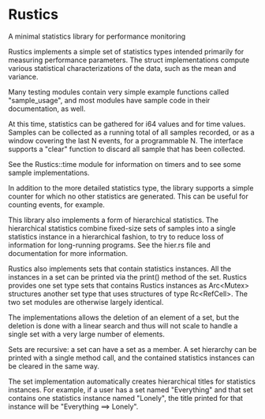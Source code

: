 # Rustics
A minimal statistics library for performance monitoring


Rustics implements a simple set of statistics types intended primarily for
measuring performance parameters.  The struct implementations compute
various statistical characterizations of the data, such as the mean and
variance.

Many testing modules contain very simple example functions called
"sample_usage", and most modules have sample code in their documentation,
as well.

At this time, statistics can be gathered for i64 values and for time
values.  Samples can be collected as a running total of all samples
recorded, or as a window covering the last N events, for a programmable
N.  The interface supports a "clear" function to discard all sample
that has been collected.

See the Rustics::time module for information on timers and to see some
sample implementations.

In addition to the more detailed statistics type, the library supports a
simple counter for which no other statistics are generated.  This can be
useful for counting events, for example.

This library also implements a form of hierarchical statistics.  The
hierarchical statistics combine fixed-size sets of samples into a
single statistics instance in a hierarchical fashion, to try to reduce
loss of information for long-running programs.  See the hier.rs file and
documentation for more information.

Rustics also implements sets that contain statistics instances.  All the
instances in a set can be printed via the print() method of the set.
Rustics provides one set type sets that contains Rustics instances as
Arc<Mutex<Rustics>> structures another set type that uses structures
of type Rc<RefCell<Rustics>>.  The two set modules are otherwise largely
identical.

The implementations allows the deletion of an element of a set, but the
deletion is done with a linear search and thus will not scale to handle a
single set with a very large number of elements.

Sets are recursive:  a set can have a set as a member.  A set hierarchy
can be printed with a single method call, and the contained statistics
instances can be cleared in the same way.

The set implementation automatically creates hierarchical titles for
statistics instances.  For example, if a user has a set named "Everything"
and that set contains one statistics instance named "Lonely", the title
printed for that instance will be "Everything ==> Lonely".
